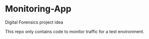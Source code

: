 # Monitoring-App
Digital Forensics project idea


This repo only contains code to monitor traffic for a test environment. 
